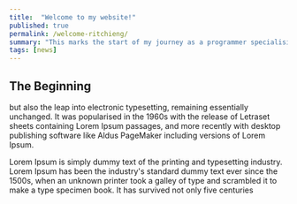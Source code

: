 ```yaml
---
title:  "Welcome to my website!"
published: true
permalink: /welcome-ritchieng/
summary: "This marks the start of my journey as a programmer specialising in data science, machine learning and algorithmic trading."
tags: [news]
---
```


## The Beginning
 
but also the leap into electronic typesetting, remaining essentially unchanged. It was popularised in the 1960s with the release of Letraset sheets containing Lorem Ipsum passages, and more recently with desktop publishing software like Aldus PageMaker including versions of Lorem Ipsum.

Lorem Ipsum is simply dummy text of the printing and typesetting industry. Lorem Ipsum has been the industry's standard dummy text ever since the 1500s, when an unknown printer took a galley of type and scrambled it to make a type specimen book. It has survived not only five centuries

